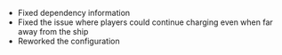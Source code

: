 - Fixed dependency information
- Fixed the issue where players could continue charging even when far away from the ship
- Reworked the configuration